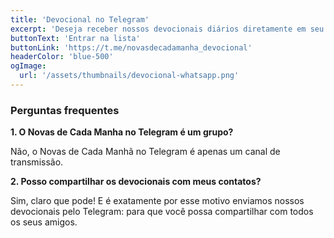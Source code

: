 ```yaml
---
title: 'Devocional no Telegram'
excerpt: 'Deseja receber nossos devocionais diários diretamente em seu Telegram? Cadastre-se gratuitamente'
buttonText: 'Entrar na lista'
buttonLink: 'https://t.me/novasdecadamanha_devocional'
headerColor: 'blue-500'
ogImage:
  url: '/assets/thumbnails/devocional-whatsapp.png'
---
```


### Perguntas frequentes

**1. O  Novas de Cada Manha no Telegram é um grupo?**

Não, o Novas de Cada Manhã no Telegram é apenas um canal de transmissão.

**2. Posso compartilhar os devocionais com meus contatos?**

Sim, claro que pode! E é exatamente por esse motivo enviamos nossos devocionais pelo Telegram: para que você possa compartilhar com todos os seus amigos.